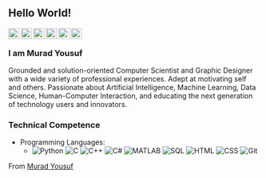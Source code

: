 ## Hello World!

<a href="https://twitter.com/muradyf">
  <img align="left" alt="Murad's Twitter" width="22px" src="https://cdn.jsdelivr.net/npm/simple-icons@3.13.0/icons/twitter.svg" />
</a>
<a href="https://www.linkedin.com/in/muradyf/">
  <img align="left" alt="Murad's Linkdein" width="22px" src="https://cdn.jsdelivr.net/npm/simple-icons@3.13.0/icons/linkedin.svg" />
</a>
<a href="https://github.com/muradyf">
  <img align="left" alt="Murad's Github" width="22px" src="https://cdn.jsdelivr.net/npm/simple-icons@3.13.0/icons/github.svg" />
</a>
<a href="https://www.youtube.com/c/perseusss">
  <img align="left" alt="Murad's YouTube" width="22px" src="https://cdn.jsdelivr.net/npm/simple-icons@3.13.0/icons/youtube.svg" />
</a>
<a href="https://www.behance.net/muradyf">
  <img align="left" alt="Murad's Behance" width="22px" src="https://cdn.jsdelivr.net/npm/simple-icons@3.13.0/icons/behance.svg" />
</a>
<a href="mailto:muradyf@outlook.com">
  <img align="left" alt="Murad's Outlook" width="22px" src="https://cdn.jsdelivr.net/npm/simple-icons@3.13.0/icons/microsoftoutlook.svg" />
</a>
<br />

### I am Murad Yousuf
Grounded and solution-oriented Computer Scientist and Graphic Designer with a wide variety of professional experiences. Adept at motivating self and others. Passionate about Artificial Intelligence, Machine Learning, Data Science, Human-Computer Interaction, and educating the next generation of technology users and innovators.

### Technical Competence
- Programming Languages:
  - ![Python](https://img.shields.io/badge/-Python-000000?style=for-the-badge&logo=python)
    ![C](https://img.shields.io/badge/-C-000000?style=for-the-badge&logo=C)
    ![C++](https://img.shields.io/badge/-C++-000000?style=for-the-badge&logo=C%2B%2B&logoColor=00599C)
    ![C#](https://img.shields.io/badge/-C#-000000?style=for-the-badge&logo=C#)
    ![MATLAB](https://img.shields.io/badge/-MATLAB-333333?style=flat&logo=MATLAB)
    ![SQL](https://img.shields.io/badge/-SQL-000000?style=for-the-badge&logo=MySQL)
    ![HTML](https://img.shields.io/badge/-HTML5-000000?style=for-the-badge&logo=HTML5)
    ![CSS](https://img.shields.io/badge/-CSS3-000000?style=for-the-badge&logo=CSS3)
    ![Git](https://img.shields.io/badge/-Git-000000?style=for-the-badge&logo=git)

From [Murad Yousuf](https://github.com/muradyf)
